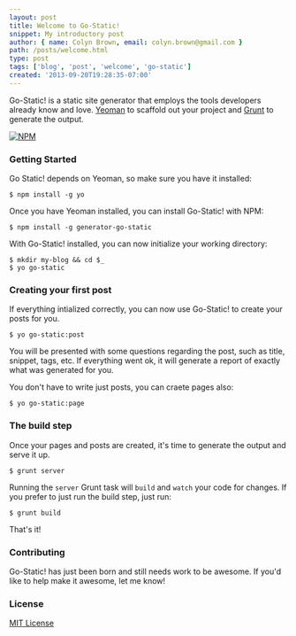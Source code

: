 ```yaml
---
layout: post
title: Welcome to Go-Static!
snippet: My introductory post
author: { name: Colyn Brown, email: colyn.brown@gmail.com }
path: /posts/welcome.html
type: post
tags: ['blog', 'post', 'welcome', 'go-static']
created: '2013-09-20T19:28:35-07:00'
---
```


Go-Static! is a static site generator that employs the tools developers already know and love. [Yeoman](http://yeoman.io) to scaffold out your project and [Grunt](http://gruntjs.com/) to generate the output.

[![NPM](https://nodei.co/npm/generator-go-static.png)](https://npmjs.org/package/generator-go-static)

### Getting Started

Go Static! depends on Yeoman, so make sure you have it installed:

```
$ npm install -g yo
```

Once you have Yeoman installed, you can install Go-Static! with NPM:

```
$ npm install -g generator-go-static
```

With Go-Static! installed, you can now initialize your working directory:

```
$ mkdir my-blog && cd $_
$ yo go-static
```

### Creating your first post

If everything intialized correctly, you can now use Go-Static! to create your posts for you.

```
$ yo go-static:post
```

You will be presented with some questions regarding the post, such as title, snippet, tags, etc. If everything went ok,
it will generate a report of exactly what was generated for you.

You don't have to write just posts, you can craete pages also:

```
$ yo go-static:page
```

### The build step

Once your pages and posts are created, it's time to generate the output and serve it up.

```
$ grunt server
```

Running the <code>server</code> Grunt task will <code>build</code> and <code>watch</code> your code for changes.
If you prefer to just run the build step, just run:

```
$ grunt build
```

That's it!

### Contributing

Go-Static! has just been born and still needs work to be awesome. If you'd like to help make it awesome, let me know!

### License

[MIT License](http://en.wikipedia.org/wiki/MIT_License)
